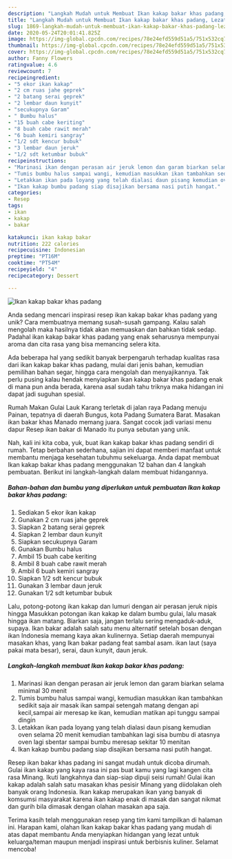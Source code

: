 ```yaml
---
description: "Langkah Mudah untuk Membuat Ikan kakap bakar khas padang, Lezat"
title: "Langkah Mudah untuk Membuat Ikan kakap bakar khas padang, Lezat"
slug: 1869-langkah-mudah-untuk-membuat-ikan-kakap-bakar-khas-padang-lezat
date: 2020-05-24T20:01:41.825Z
image: https://img-global.cpcdn.com/recipes/78e24efd559d51a5/751x532cq70/ikan-kakap-bakar-khas-padang-foto-resep-utama.jpg
thumbnail: https://img-global.cpcdn.com/recipes/78e24efd559d51a5/751x532cq70/ikan-kakap-bakar-khas-padang-foto-resep-utama.jpg
cover: https://img-global.cpcdn.com/recipes/78e24efd559d51a5/751x532cq70/ikan-kakap-bakar-khas-padang-foto-resep-utama.jpg
author: Fanny Flowers
ratingvalue: 4.6
reviewcount: 7
recipeingredient:
- "5 ekor ikan kakap"
- "2 cm ruas jahe geprek"
- "2 batang serai geprek"
- "2 lembar daun kunyit"
- "secukupnya Garam"
- " Bumbu halus"
- "15 buah cabe keriting"
- "8 buah cabe rawit merah"
- "6 buah kemiri sangray"
- "1/2 sdt kencur bubuk"
- "3 lembar daun jeruk"
- "1/2 sdt ketumbar bubuk"
recipeinstructions:
- "Marinasi ikan dengan perasan air jeruk lemon dan garam biarkan selama minimal 30 menit"
- "Tumis bumbu halus sampai wangi, kemudian masukkan ikan tambahkan sedikit saja air masak ikan sampai setengah matang dengan api kecil,sampai air meresap ke ikan, kemudian matikan api tunggu sampai dingin"
- "Letakkan ikan pada loyang yang telah dialasi daun pisang kemudian oven selama 20 menit kemudian tambahkan lagi sisa bumbu di atasnya oven lagi sbentar sampai bumbu meresap sekitar 10 menitan"
- "Ikan kakap bumbu padang siap disajikan bersama nasi putih hangat."
categories:
- Resep
tags:
- ikan
- kakap
- bakar

katakunci: ikan kakap bakar 
nutrition: 222 calories
recipecuisine: Indonesian
preptime: "PT16M"
cooktime: "PT54M"
recipeyield: "4"
recipecategory: Dessert

---
```



![Ikan kakap bakar khas padang](https://img-global.cpcdn.com/recipes/78e24efd559d51a5/751x532cq70/ikan-kakap-bakar-khas-padang-foto-resep-utama.jpg)

Anda sedang mencari inspirasi resep ikan kakap bakar khas padang yang unik? Cara membuatnya memang susah-susah gampang. Kalau salah mengolah maka hasilnya tidak akan memuaskan dan bahkan tidak sedap. Padahal ikan kakap bakar khas padang yang enak seharusnya mempunyai aroma dan cita rasa yang bisa memancing selera kita.

Ada beberapa hal yang sedikit banyak berpengaruh terhadap kualitas rasa dari ikan kakap bakar khas padang, mulai dari jenis bahan, kemudian pemilihan bahan segar, hingga cara mengolah dan menyajikannya. Tak perlu pusing kalau hendak menyiapkan ikan kakap bakar khas padang enak di mana pun anda berada, karena asal sudah tahu triknya maka hidangan ini dapat jadi suguhan spesial.

Rumah Makan Gulai Lauk Karang terletak di jalan raya Padang menuju Painan, tepatnya di daerah Bungus, kota Padang Sumatera Barat. Masakan ikan bakar khas Manado memang juara. Sangat cocok jadi variasi menu dapur Resep ikan bakar di Manado itu punya sebutan yang unik.


Nah, kali ini kita coba, yuk, buat ikan kakap bakar khas padang sendiri di rumah. Tetap berbahan sederhana, sajian ini dapat memberi manfaat untuk membantu menjaga kesehatan tubuhmu sekeluarga. Anda dapat membuat Ikan kakap bakar khas padang menggunakan 12 bahan dan 4 langkah pembuatan. Berikut ini langkah-langkah dalam membuat hidangannya.

<!--inarticleads1-->

##### Bahan-bahan dan bumbu yang diperlukan untuk pembuatan Ikan kakap bakar khas padang:

1. Sediakan 5 ekor ikan kakap
1. Gunakan 2 cm ruas jahe geprek
1. Siapkan 2 batang serai geprek
1. Siapkan 2 lembar daun kunyit
1. Siapkan secukupnya Garam
1. Gunakan  Bumbu halus
1. Ambil 15 buah cabe keriting
1. Ambil 8 buah cabe rawit merah
1. Ambil 6 buah kemiri sangray
1. Siapkan 1/2 sdt kencur bubuk
1. Gunakan 3 lembar daun jeruk
1. Gunakan 1/2 sdt ketumbar bubuk


Lalu, potong-potong ikan kakap dan lumuri dengan air perasan jeruk nipis hingga Masukkan potongan ikan kakap ke dalam bumbu gulai, lalu masak hingga ikan matang. Biarkan saja, jangan terlalu sering mengaduk-aduk, supaya. Ikan bakar adalah salah satu menu alternatif setelah bosan dengan ikan Indonesia memang kaya akan kulinernya. Setiap daerah mempunyai masakan khas, yang Ikan bakar padang feat sambal asam. ikan laut (saya pakai mata besar), serai, daun kunyit, daun jeruk. 

<!--inarticleads2-->

##### Langkah-langkah membuat Ikan kakap bakar khas padang:

1. Marinasi ikan dengan perasan air jeruk lemon dan garam biarkan selama minimal 30 menit
1. Tumis bumbu halus sampai wangi, kemudian masukkan ikan tambahkan sedikit saja air masak ikan sampai setengah matang dengan api kecil,sampai air meresap ke ikan, kemudian matikan api tunggu sampai dingin
1. Letakkan ikan pada loyang yang telah dialasi daun pisang kemudian oven selama 20 menit kemudian tambahkan lagi sisa bumbu di atasnya oven lagi sbentar sampai bumbu meresap sekitar 10 menitan
1. Ikan kakap bumbu padang siap disajikan bersama nasi putih hangat.


Resep ikan bakar khas padang ini sangat mudah untuk dicoba dirumah. Gulai ikan kakap yang kaya rasa ini pas buat kamu yang lagi kangen cita rasa Minang. Ikuti langkahnya dan siap-siap dipuji seisi rumah! Gulai ikan kakap adalah salah satu masakan khas pesisir Minang yang diidolakan oleh banyak orang Indonesia. Ikan kakap merupakan ikan yang banyak di komsumsi masyarakat karena ikan kakap enak di masak dan sangat nikmat dan gurih bila dimasak dengan olahan masakan apa saja. 

Terima kasih telah menggunakan resep yang tim kami tampilkan di halaman ini. Harapan kami, olahan Ikan kakap bakar khas padang yang mudah di atas dapat membantu Anda menyiapkan hidangan yang lezat untuk keluarga/teman maupun menjadi inspirasi untuk berbisnis kuliner. Selamat mencoba!

